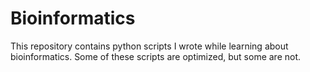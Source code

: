 # Bioinformatics
This repository contains python scripts I wrote while learning about bioinformatics. Some of these scripts are optimized, but some are not.

